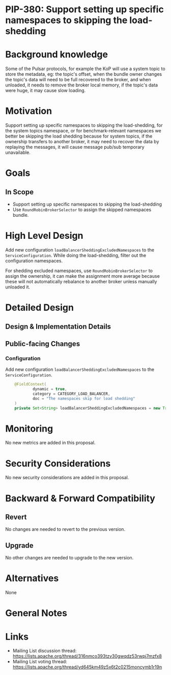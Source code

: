 # PIP-380: Support setting up specific namespaces to skipping the load-shedding

# Background knowledge

Some of the Pulsar protocols, for example the KoP will use a system topic to store the metadata, eg: the topic's offset,
when the bundle owner changes the topic's data will need to be full recovered to the broker, and when unloaded,
it needs to remove the broker local memory, if the topic's data were huge, it may cause slow loading.

# Motivation

Support setting up specific namespaces to skipping the load-shedding, for the system topics namespace,
or for benchmark-relevant namespaces we better be skipping the load shedding because for system topics,
if the ownership transfers to another broker, it may need to recover the data by replaying the messages,
it will cause message pub/sub temporary unavailable.

# Goals

## In Scope

- Support setting up specific namespaces to skipping the load-shedding
- Use `RoundRobinBrokerSelector` to assign the skipped namespaces bundle.

# High Level Design

Add new configuration `loadBalancerSheddingExcludedNamespaces` to the `ServiceConfiguration`.
While doing the load-shedding, filter out the configuration namespaces.

For shedding excluded namespaces, use `RoundRobinBrokerSelector` to assign the ownership, it can make the assignment
more average because these will not automatically rebalance to another broker unless manually unloaded it.

# Detailed Design

## Design & Implementation Details

## Public-facing Changes

### Configuration

Add new configuration `loadBalancerSheddingExcludedNamespaces` to the `ServiceConfiguration`.

```java
    @FieldContext(
            dynamic = true,
            category = CATEGORY_LOAD_BALANCER,
            doc = "The namespaces skip for load shedding"
    )
    private Set<String> loadBalancerSheddingExcludedNamespaces = new TreeSet<>();;
```

# Monitoring

No new metrics are added in this proposal.

# Security Considerations

No new security considerations are added in this proposal.

# Backward & Forward Compatibility

## Revert

No changes are needed to revert to the previous version.

## Upgrade

No other changes are needed to upgrade to the new version.

# Alternatives

None

# General Notes

# Links

<!--
Updated afterwards
-->
* Mailing List discussion thread: https://lists.apache.org/thread/316nmco393tzv30gwqdz53rwpj7mzfx8
* Mailing List voting thread: https://lists.apache.org/thread/yd645km49z5x6t2c0215moncymb1r19n
